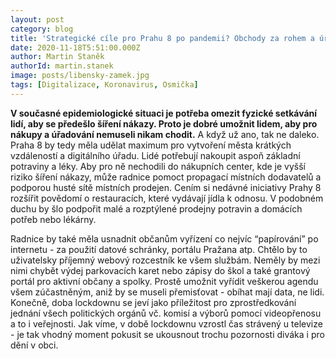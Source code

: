 ```yaml
---
layout: post
category: blog
title: 'Strategické cíle pro Prahu 8 po pandemii? Obchody za rohem a úřad na internetu'
date: 2020-11-18T5:51:00.000Z
author: Martin Staněk
authorId: martin.stanek
image: posts/libensky-zamek.jpg
tags: [Digitalizace, Koronavirus, Osmička]
---
```


**V současné epidemiologické situaci je potřeba omezit fyzické setkávání lidí, aby se předešlo šíření nákazy. Proto je dobré umožnit lidem, aby pro nákupy a úřadování nemuseli nikam chodit.** A když už ano, tak ne daleko. Praha 8 by tedy měla udělat maximum pro vytvoření města krátkých vzdáleností a digitálního úřadu.
Lidé potřebují nakoupit aspoň základní potraviny a léky. Aby pro ně nechodili do nákupních center, kde je vyšší riziko šíření nákazy, může radnice pomoct propagací místních dodavatelů a podporou husté sítě místních prodejen. Cením si nedávné iniciativy Prahy 8 rozšířit povědomí o restauracích, které vydávají jídla k odnosu. V podobném duchu by šlo podpořit malé a rozptýlené prodejny potravin a domácích potřeb nebo lékárny.

Radnice by také měla usnadnit občanům vyřízení co nejvíc “papírování” po internetu - za použití datové schránky, portálu Pražana atp. Chtělo by to uživatelsky příjemný webový rozcestník ke všem službám. Neměly by mezi nimi chybět výdej parkovacích karet nebo zápisy do škol a také grantový portál pro aktivní občany a spolky. Prostě umožnit vyřídit veškerou agendu všem zúčastněným, aniž by se museli přemisťovat - obíhat mají data, ne lidi.
Konečně, doba lockdownu se jeví jako příležitost pro zprostředkování jednání všech politických orgánů vč. komisí a výborů pomocí videopřenosu a to i veřejnosti. Jak víme, v době lockdownu vzrostl čas strávený u televize - je tak vhodný moment pokusit se ukousnout trochu pozornosti diváka i pro dění v obci.
